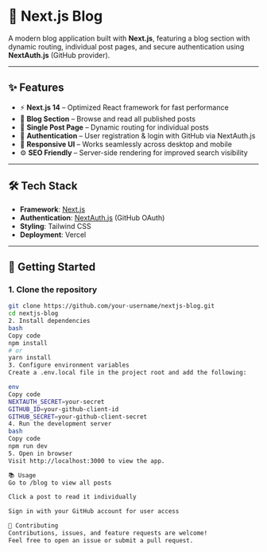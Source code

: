 # 📝 Next.js Blog

A modern blog application built with **Next.js**, featuring a blog section with dynamic routing, individual post pages, and secure authentication using **NextAuth.js** (GitHub provider).

---

## ✨ Features

- ⚡ **Next.js 14** – Optimized React framework for fast performance  
- 📰 **Blog Section** – Browse and read all published posts  
- 📄 **Single Post Page** – Dynamic routing for individual posts  
- 🔐 **Authentication** – User registration & login with GitHub via NextAuth.js  
- 🎨 **Responsive UI** – Works seamlessly across desktop and mobile  
- ⚙️ **SEO Friendly** – Server-side rendering for improved search visibility  

---

## 🛠️ Tech Stack

- **Framework**: [Next.js](https://nextjs.org/)  
- **Authentication**: [NextAuth.js](https://next-auth.js.org/) (GitHub OAuth)  
- **Styling**: Tailwind CSS  
- **Deployment**: Vercel  

---

## 🚀 Getting Started

### 1. Clone the repository
```bash
git clone https://github.com/your-username/nextjs-blog.git
cd nextjs-blog
2. Install dependencies
bash
Copy code
npm install
# or
yarn install
3. Configure environment variables
Create a .env.local file in the project root and add the following:

env
Copy code
NEXTAUTH_SECRET=your-secret
GITHUB_ID=your-github-client-id
GITHUB_SECRET=your-github-client-secret
4. Run the development server
bash
Copy code
npm run dev
5. Open in browser
Visit http://localhost:3000 to view the app.

📚 Usage
Go to /blog to view all posts

Click a post to read it individually

Sign in with your GitHub account for user access

🤝 Contributing
Contributions, issues, and feature requests are welcome!
Feel free to open an issue or submit a pull request.

